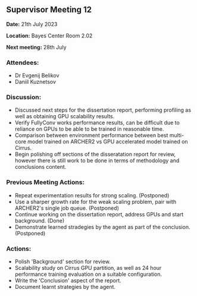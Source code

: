 ## Supervisor Meeting 12
**Date:** 21th July 2023

**Location:** Bayes Center Room 2.02

**Next meeting:** 28th July 

### Attendees:
* Dr Evgenij Belikov
* Daniil Kuznetsov

### Discussion:
* Discussed next steps for the dissertation report, performing profiling as well as obtaining GPU scalability results.
* Verify FullyConv works performance results, can be difficult due to reliance on GPUs to be able to be trained in reasonable time.
* Comparison between environment performance between best multi-core model trained on ARCHER2 vs GPU accelerated model trained on Cirrus. 
* Begin polishing off sections of the disseratation report for review, however there is still work to be done in terms of methodology and conclusions content.

### Previous Meeting Actions:
* Repeat experimentation results for strong scaling. (Postponed)
* Use a sharper growth rate for the weak scaling problem, pair with ARCHER2's single job queue. (Postponed)
* Continue working on the dissertation report, address GPUs and start background. (Done)
* Demonstrate learned stradegies by the agent as part of the conclusion. (Postponed)

### Actions:
* Polish 'Background' section for review.
* Scalability study on Cirrus GPU partition, as well as 24 hour performance training evaluation on a suitable configuration.
* Write the 'Conclusion' aspect of the report.
* Document learnt strategies by the agent.

